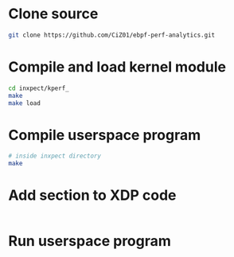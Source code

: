 # Clone source

```bash
git clone https://github.com/CiZ01/ebpf-perf-analytics.git
```

# Compile and load kernel module

```bash
cd inxpect/kperf_
make
make load
```

# Compile userspace program

```bash
# inside inxpect directory
make
```

# Add section to XDP code

```c
```

# Run userspace program

```bash

